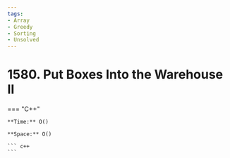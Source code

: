 ```yaml
---
tags:
- Array
- Greedy
- Sorting
- Unsolved
---
```



# 1580. Put Boxes Into the Warehouse II

=== "C++"

    **Time:** O()

    **Space:** O()

    ``` c++
    ```